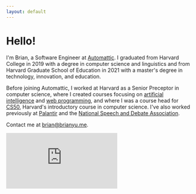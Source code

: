 ```yaml
---
layout: default
---
```


# Hello!

I'm Brian, a Software Engineer at [Automattic](https://automattic.com).
I graduated from Harvard College in 2019 with a degree in computer science and linguistics
and from Harvard Graduate School of Education in 2021 with a master's degree in technology, innovation, and education.

Before joining Automattic, I worked at Harvard as a Senior Preceptor in computer science,
where I created courses focusing on [artificial intelligence](https://www.edx.org/course/cs50s-introduction-to-artificial-intelligence-with-python)
and [web programming](https://www.edx.org/course/cs50s-web-programming-with-python-and-javascript),
and where I was a course head for [CS50](https://cs50.harvard.edu/), Harvard's introductory course in computer science.
I've also worked previously at [Palantir](https://www.palantir.com) and the [National Speech and Debate Association](https://www.speechanddebate.org).

Contact me at <brian@brianyu.me>.

<div class="embed"><iframe src="https://www.youtube.com/embed/videoseries?list=PLZErML25eQ-NK9uR6Jw-NKrA_PlsB78b_" frameborder="0" allowfullscreen></iframe></div>

<!--
## Spanning Tree

When I'm not working, I run [Spanning Tree](https://spanningtree.me/), a collection of animated videos on topics in computer science and mathematics on [YouTube](https://www.youtube.com/spanningtree).

<script src="https://apis.google.com/js/platform.js"></script>
<div class="g-ytsubscribe" data-channelid="UCDzVUXiTr3hClI-zzCWbYzg" data-layout="default" data-count="default"></div>

<div class="embed"><iframe src="https://www.youtube.com/embed/videoseries?list=PLZErML25eQ-NK9uR6Jw-NKrA_PlsB78b_" frameborder="0" allowfullscreen></iframe></div>

<div class="embed"><iframe src="https://spanningtree.substack.com/embed" style="border:1px solid #EEE; background:white" frameborder="0" scrolling="no"></iframe></div>

## Posts

{% for post in site.posts limit:5 %}
{% include preview.md post=post %}
{% endfor %}

<a class="pure-button" href="/posts">View all posts</a>
-->
